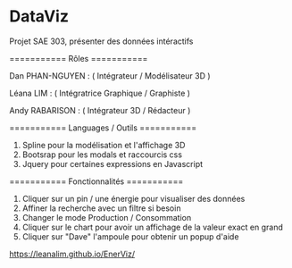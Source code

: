 # DataViz
Projet SAE 303, présenter des données intéractifs

=========== Rôles =========== 

Dan PHAN-NGUYEN : ( Intégrateur / Modélisateur 3D )

Léana LIM : ( Intégratrice Graphique / Graphiste )

Andy RABARISON : ( Intégrateur 3D / Rédacteur )

=========== Languages / Outils =========== 

1) Spline pour la modélisation et l'affichage 3D
2) Bootsrap pour les modals et raccourcis css
3) Jquery pour certaines expressions en Javascript

=========== Fonctionnalités =========== 

1) Cliquer sur un pin / une énergie pour visualiser des données
2) Affiner la recherche avec un filtre si besoin 
3) Changer le mode Production / Consommation
4) Cliquer sur le chart pour avoir un affichage de la valeur exact en grand 
5) Cliquer sur "Dave" l'ampoule pour obtenir un popup d'aide


https://leanalim.github.io/EnerViz/
